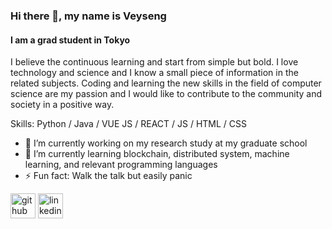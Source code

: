 ### Hi there 👋, my name is Veyseng
#### I am a grad student in Tokyo

I believe the continuous learning and start from simple but bold. I love technology and science and I know a small piece of information in the related subjects. Coding and learning the new skills in the field of computer science are my passion and I would like to contribute to the community and society in a positive way. 

Skills: Python / Java / VUE JS / REACT / JS / HTML / CSS

- 🔭 I’m currently working on my research study at my graduate school 
- 🌱 I’m currently learning blockchain, distributed system, machine learning, and relevant programming languages 
- ⚡ Fun fact: Walk the talk but easily panic 

[<img src='https://cdn.jsdelivr.net/npm/simple-icons@3.0.1/icons/github.svg' alt='github' height='40'>](https://github.com/veyseng)  [<img src='https://cdn.jsdelivr.net/npm/simple-icons@3.0.1/icons/linkedin.svg' alt='linkedin' height='40'>](https://www.linkedin.com/in/veyseng-choeng/)  

